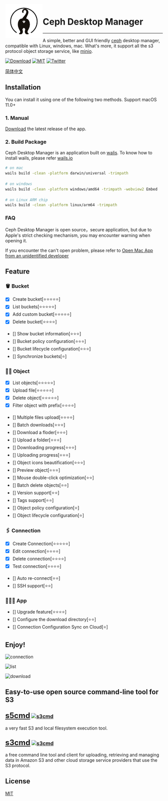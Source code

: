 <img align="left" width="120" src="build/appicon.png">

# Ceph Desktop Manager 

<hr/>

 A simple, better and GUI friendly [ceph](https://github.com/ceph/ceph) desktop manager, compatible with Linux, windows, mac. What's more, it support all the s3 protocol object storage service, like [minio](https://github.com/minio/minio).

[![Download](https://img.shields.io/github/v/release/cjhuaxin/CephDesktopManager
)](https://github.com/cjhuaxin/CephDesktopManager/releases)
[![MIT](https://img.shields.io/github/license/cjhuaxin/CephDesktopManager
)](LICENSE)
[![Twitter](https://img.shields.io/badge/Twitter-%40cjhuaxin-blue
)](https://twitter.com/cjhuaxin)

[简体中文](README.zh-CN.md)

## Installation

You can install it using one of the following two methods. Support macOS 11.0+

### 1. Manual

[Download](https://github.com/cjhuaxin/CephDesktopManager/releases) the latest release of the app.

### 2. Build Package

Ceph Desktop Manager is an application built on [walis](https://github.com/wailsapp/wails).
To know how to install wails, please refer [wails.io](https://wails.io/docs/gettingstarted/installation)

```bash
# on mac
wails build -clean -platform darwin/universal -trimpath

# on windows
wails build -clean -platform windows/amd64 -trimpath -webview2 Embed

# on Linux ARM chip
wails build -clean -platform linux/arm64 -trimpath
```

### FAQ
Ceph Desktop Manager is open source，secure application, but due to Apple's strict checking mechanism, you may encounter warning when opening it.

If you encounter the can't open problem, please refer to [Open Mac App from an unidentified developer](https://support.apple.com/zh-cn/guide/mac-help/mh40616/mac)

## Feature

### 🪣 Bucket
- [x] Create bucket[⭐️⭐️⭐️⭐️⭐️]
- [x] List buckets[⭐️⭐️⭐️⭐️⭐️]
- [x] Add custom bucket[⭐️⭐️⭐️⭐️⭐️]
- [x] Delete bucket[⭐️⭐️⭐️⭐️]
- [] Show bucket information[⭐️⭐️⭐️]
- [] Bucket policy configuration[⭐️⭐️⭐️]
- [] Bucket lifecycle configuration[⭐️⭐️⭐️]
- [] Synchronize buckets[⭐️]

### 🙋‍♀️ Object
- [x] List objects[⭐️⭐️⭐️⭐️⭐️]
- [x] Upload file[⭐️⭐️⭐️⭐️⭐️]
- [x] Delete object[⭐️⭐️⭐️⭐️⭐️]
- [x] Filter object with prefix[⭐️⭐️⭐️⭐️]
- [] Multiple files upload[⭐️⭐️⭐️⭐️]
- [] Batch downloads[⭐️⭐️⭐️]
- [] Download a floder[⭐️⭐️⭐️]
- [] Upload a folder[⭐️⭐️⭐️]
- [] Downloading progress[⭐️⭐️⭐️]
- [] Uploading progress[⭐️⭐️⭐️]
- [] Object icons beautification[⭐️⭐️⭐️]
- [] Preview object[⭐️⭐️⭐️]
- [] Mouse double-click optimization[⭐️⭐️]
- [] Batch delete objects[⭐️⭐️]
- [] Version support[⭐️⭐️]
- [] Tags support[⭐️⭐️]
- [] Object policy configuration[⭐️]
- [] Object lifecycle configuration[⭐️]

### 🖇️ Connection
- [x] Create Connection[⭐️⭐️⭐️⭐️⭐️]
- [x] Edit connection[⭐️⭐️⭐️⭐️]
- [x] Delete connection[⭐️⭐️⭐️⭐️]
- [x] Test connection[⭐️⭐️⭐️⭐️]
- [] Auto re-connect[⭐️⭐️]
- [] SSH support[⭐️⭐️]

### 👨🏻‍💻 App
- [] Upgrade feature[⭐️⭐️⭐️⭐️]
- [] Configure the download directory[⭐️⭐️]
- [] Connection Configuration Sync on Cloud[⭐️]

## Enjoy!

![connection](https://cdn.jsdelivr.net/gh/cjhuaxin/CephDesktopManager@af765f47e865a2aace154091e1d61036b8d91804/build/screenshot/1688469286129-connection.jpg)

![list](https://cdn.jsdelivr.net/gh/cjhuaxin/CephDesktopManager@af765f47e865a2aace154091e1d61036b8d91804/build/screenshot/1688470097160-list.jpg)

![download](https://cdn.jsdelivr.net/gh/cjhuaxin/CephDesktopManager@af765f47e865a2aace154091e1d61036b8d91804/build/screenshot/1688470177806-download.jpg)


## Easy-to-use open source command-line tool for S3
### <font size=5>[s5cmd](https://github.com/peak/s5cmd)</font> [![s3cmd](https://img.shields.io/github/stars/peak/s5cmd)](https://github.com/peak/s5cmd)

a very fast S3 and local filesystem execution tool.

### <font size=5>[s3cmd](https://github.com/s3tools/s3cmd)</font> [![s3cmd](https://img.shields.io/github/stars/s3tools/s3cmd)](https://github.com/s3tools/s3cmd)

a free command line tool and client for uploading, retrieving and managing data in Amazon S3 and other cloud storage service providers that use the S3 protocol.

## License

[MIT](LICENSE)